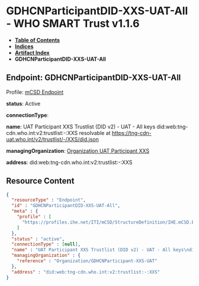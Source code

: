 # GDHCNParticipantDID-XXS-UAT-All - WHO SMART Trust v1.1.6

* [**Table of Contents**](toc.md)
* [**Indices**](indices.md)
* [**Artifact Index**](artifacts.md)
* **GDHCNParticipantDID-XXS-UAT-All**

## Endpoint: GDHCNParticipantDID-XXS-UAT-All

Profile: [mCSD Endpoint](https://profiles.ihe.net/ITI/mCSD/4.0.0/StructureDefinition-IHE.mCSD.Endpoint.html)

**status**: Active

**connectionType**: 

**name**: UAT Participant XXS Trustlist (DID v2) - UAT - All keys did:web:tng-cdn.who.int:v2:trustlist:-:XXS resolvable at https://tng-cdn-uat.who.int/v2/trustlist/-/XXS/did.json

**managingOrganization**: [Organization UAT Participant XXS](Organization-GDHCNParticipant-XXS-UAT.md)

**address**: did:web:tng-cdn.who.int:v2:trustlist:-:XXS



## Resource Content

```json
{
  "resourceType" : "Endpoint",
  "id" : "GDHCNParticipantDID-XXS-UAT-All",
  "meta" : {
    "profile" : [
      "https://profiles.ihe.net/ITI/mCSD/StructureDefinition/IHE.mCSD.Endpoint"
    ]
  },
  "status" : "active",
  "connectionType" : [null],
  "name" : "UAT Participant XXS Trustlist (DID v2) - UAT - All keys\ndid:web:tng-cdn.who.int:v2:trustlist:-:XXS\nresolvable at https://tng-cdn-uat.who.int/v2/trustlist/-/XXS/did.json",
  "managingOrganization" : {
    "reference" : "Organization/GDHCNParticipant-XXS-UAT"
  },
  "address" : "did:web:tng-cdn.who.int:v2:trustlist:-:XXS"
}

```
